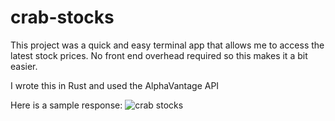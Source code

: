 # crab-stocks

This project was a quick and easy terminal app that allows me to access the latest stock prices. No front end overhead required so this makes it a bit easier.

I wrote this in Rust and used the AlphaVantage API

Here is a sample response:
![crab stocks](https://github.com/nathanielmiller23/crab-stocks/assets/68157143/a6d880ce-3a52-43e0-823f-bc980eb2fd1f)
